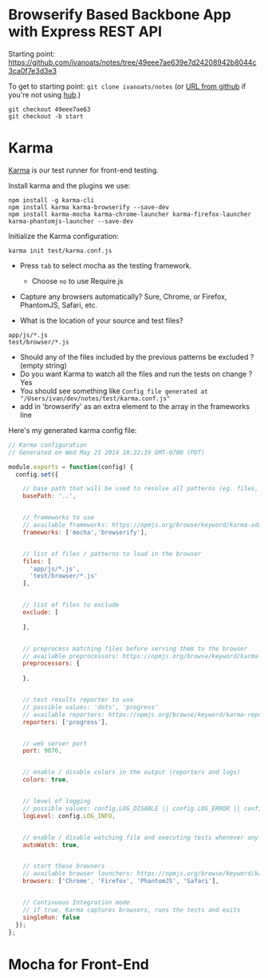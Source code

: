 # Browserify Based Backbone App with Express REST API

Starting point: https://github.com/ivanoats/notes/tree/49eee7ae639e7d24208942b8044c3ca0f7e3d3e3

To get to starting point:
`git clone ivanoats/notes` (or [URL from github](https://www.github.com/ivanoats/notes)
 if you're not using [hub](https://www.github.com/github/hub).)
```
git checkout 49eee7ae63
git checkout -b start
```

# Karma

[Karma](http://karma-runner.github.io) is our test runner for front-end testing.

Install karma and the plugins we use:

```
npm install -g karma-cli
npm install karma karma-browserify --save-dev
npm install karma-mocha karma-chrome-launcher karma-firefox-launcher karma-phantomjs-launcher --save-dev
```

Initialize the Karma configuration:

```
karma init test/karma.conf.js
```

* Press `tab` to select mocha as the testing framework.
  * Choose `no` to use Require.js


* Capture any browsers automatically? Sure, Chrome, or Firefox, PhantomJS, Safari, etc.
* What is the location of your source and test files?

```
app/js/*.js
test/browser/*.js

```

* Should any of the files included by the previous patterns be excluded ? (empty string)
* Do you want Karma to watch all the files and run the tests on change ? Yes
* You should see something like `Config file generated at "/Users/ivan/dev/notes/test/karma.conf.js"`
* add in 'browserify' as an extra element to the array in the frameworks line

Here's my generated karma config file:
```javascript
// Karma configuration
// Generated on Wed May 21 2014 18:22:19 GMT-0700 (PDT)

module.exports = function(config) {
  config.set({

    // base path that will be used to resolve all patterns (eg. files, exclude)
    basePath: '..',


    // frameworks to use
    // available frameworks: https://npmjs.org/browse/keyword/karma-adapter
    frameworks: ['mocha','browserify'],


    // list of files / patterns to load in the browser
    files: [
      'app/js/*.js',
      'test/browser/*.js'
    ],


    // list of files to exclude
    exclude: [
      
    ],


    // preprocess matching files before serving them to the browser
    // available preprocessors: https://npmjs.org/browse/keyword/karma-preprocessor
    preprocessors: {
    
    },


    // test results reporter to use
    // possible values: 'dots', 'progress'
    // available reporters: https://npmjs.org/browse/keyword/karma-reporter
    reporters: ['progress'],


    // web server port
    port: 9876,


    // enable / disable colors in the output (reporters and logs)
    colors: true,


    // level of logging
    // possible values: config.LOG_DISABLE || config.LOG_ERROR || config.LOG_WARN || config.LOG_INFO || config.LOG_DEBUG
    logLevel: config.LOG_INFO,


    // enable / disable watching file and executing tests whenever any file changes
    autoWatch: true,


    // start these browsers
    // available browser launchers: https://npmjs.org/browse/keyword/karma-launcher
    browsers: ['Chrome', 'Firefox', 'PhantomJS', 'Safari'],


    // Continuous Integration mode
    // if true, Karma captures browsers, runs the tests and exits
    singleRun: false
  });
};

```

# Mocha for Front-End


